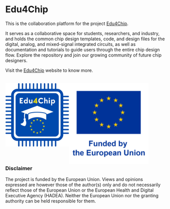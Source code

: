 # Edu4Chip
This is the collaboration platform for the project [Edu4Chip](https://edu4chip.github.io/).

It serves as a collaborative space for students, researchers, and industry, and holds the common chip design templates, code, and design files for the digital, analog, and mixed-signal integrated circuits, as well as documentation and tutorials to guide users through the entire chip design flow. Explore the repository and join our growing community of future chip designers.

Visit the [Edu4Chip](https://edu4chip.github.io/) website to know more.

<p><br /> 
  <img src="E4C_Logo_LARGE_WHITE_BKG_JPG.jpg" alt="Edu4Chip Logo" width="200" align="left" />
  <img src="csm_EN_fundedbyEU_VERTICAL_RGB_POS_41c6ffdf7e-1.webp" alt="Funded by the EU" width="250" align="left" />
</p> 

<br />
<br />
<br />
<br />
<br />
<br />
<br />
<br />
<br />
<br />
<br />
<br />
<br />

### Disclaimer
The project is funded by the European Union. Views and opinions expressed are however those of the author(s) only and do not necessarily reflect those of the European Union or the European Health and Digital Executive Agency (HADEA). Neither the European Union nor the granting authority can be held responsible for them.

